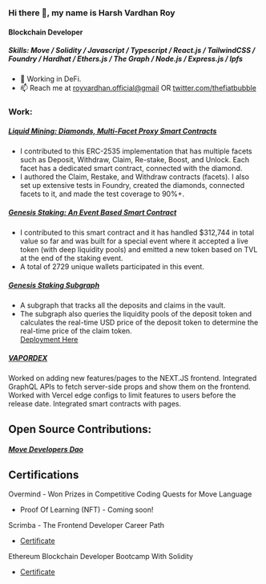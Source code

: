 ### Hi there 👋, my name is Harsh Vardhan Roy
#### Blockchain Developer

##### Skills: Move / Solidity / Javascript / Typescript / React.js / TailwindCSS / Foundry / Hardhat / Ethers.js / The Graph / Node.js / Express.js / Ipfs

- 🔭 Working in DeFi.   
- 📫 Reach me at [royvardhan.official@gmail](mailto:royvardhan.official@gmail.com) OR [twitter.com/thefiatbubble](https://twitter.com/thefiatbubble)

### Work: 

##### [Liquid Mining: Diamonds, Multi-Facet Proxy Smart Contracts](https://github.com/VaporFi/liquid-mining)
* I contributed to this ERC-2535 implementation that has multiple facets such as Deposit, Withdraw, Claim, Re-stake, Boost, and Unlock. Each facet has a dedicated smart contract, connected with the diamond. 
* I authored the Claim, Restake, and Withdraw contracts (facets). I also set up extensive tests in Foundry, created the diamonds, connected facets to it, and made the test coverage to 90%+.


##### [Genesis Staking: An Event Based Smart Contract](https://snowtrace.io/address/0xd21fe537c97054f40890f012955a536d80d1bf00)
- I contributed to this smart contract and it has handled $312,744 in total value so far and was built for a special event where it accepted a live token (with deep liquidity pools) and emitted a new token based on TVL at the end of the staking event.
- A total of 2729 unique wallets participated in this event.

##### [Genesis Staking Subgraph](https://github.com/royvardhan/genesis-staking-subgraph)
- A subgraph that tracks all the deposits and claims in the vault.
- The subgraph also queries the liquidity pools of the deposit token and calculates the real-time USD price of the deposit token to determine the real-time price of the claim token.  
[Deployment Here](https://thegraph.com/hosted-service/subgraph/royvardhan/genesisv4)

##### [VAPORDEX](https://app.vapordex.io/swap)
Worked on adding new features/pages to the NEXT.JS frontend. 
Integrated GraphQL APIs to fetch server-side props and show them on the frontend.
Worked with Vercel edge configs to limit features to users before the release date.
Integrated smart contracts with pages.

## Open Source Contributions:

##### [Move Developers Dao](https://github.com/movedevelopersdao/Aptos-Move-by-Example/commit/a62f4a4bd0c241455997a7882f42a1b5cc664f51)

## Certifications

Overmind - Won Prizes in Competitive Coding Quests for Move Language
 - Proof Of Learning (NFT) - Coming soon!

Scrimba - The Frontend Developer Career Path
- [Certificate](https://scrimba.com/certificate/uB4V7YA2/gfrontend)

Ethereum Blockchain Developer Bootcamp With Solidity
- [Certificate](https://www.udemy.com/certificate/UC-86df1665-6e81-4b04-9f6d-878b0bf0aa11/)
